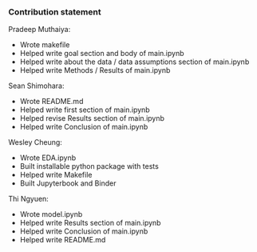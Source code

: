### Contribution statement

Pradeep Muthaiya:
- Wrote makefile
- Helped write goal section and body of main.ipynb
- Helped write about the data / data assumptions section of main.ipynb
- Helped write Methods / Results of main.ipynb

Sean Shimohara:
- Wrote README.md
- Helped write first section of main.ipynb
- Helped revise Results section of main.ipynb
- Helped write Conclusion of main.ipynb

Wesley Cheung:
- Wrote EDA.ipynb
- Built installable python package with tests
- Helped write Makefile
- Built Jupyterbook and Binder

Thi Ngyuen:
- Wrote model.ipynb
- Helped write Results section of main.ipynb
- Helped write Conclusion of main.ipynb 
- Helped write README.md
